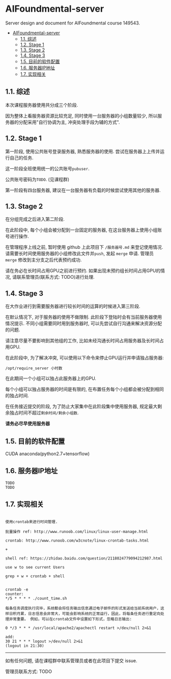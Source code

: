 # AIFoundmental-server

Server design and document for AIFoundmental course 149543.

<!-- TOC -->

- [AIFoundmental-server](#aifoundmental-server)
    - [1.1. 综述](#11-综述)
    - [1.2. Stage 1](#12-stage-1)
    - [1.3. Stage 2](#13-stage-2)
    - [1.4. Stage 3](#14-stage-3)
    - [1.5. 目前的软件配置](#15-目前的软件配置)
    - [1.6. 服务器IP地址](#16-服务器ip地址)
    - [1.7. 实现相关](#17-实现相关)

<!-- /TOC -->

## 1.1. 综述

本次课程服务器使用共分成三个阶段. 

因为整体上看服务器资源比较充足, 同时使用一台服务器的小组数量较少, 所以服务器的分配采用"自行协调为主, 冲突处理手段为辅的方式".

<!-- 用户账号没有软件安装权限, 由管理员安装软件. -->

## 1.2. Stage 1

第一阶段, 使用公共账号登录服务器, 熟悉服务器的使用. 尝试在服务器上上传并运行自己的任务.

这一阶段全班使用统一的公共账号`pubuser`.

公共账号密码为`TODO`. (见课程群)

第一阶段有四台服务器, 建议在一台服务器有负载的时候尝试使用其他的服务器.

## 1.3. Stage 2

在分组完成之后进入第二阶段.

在此阶段中, 每个小组会被分配到一台固定的服务器, 在这台服务器上使用小组账号进行操作.

在管理程序上线之前, 暂时使用 github 上此项目下 `/服务器号.md` 来登记使用情况. 请需要长时间使用服务器的小组修改此文件并`push`, 发起 `merge` 申请. 管理员 `merge` 修改到主分支之后代表预约成功.

请在务必在长时间占用GPU之前进行预约. 如果出现未预约组长时间占用GPU的情况, 请联系管理员(联系方式: TODO)进行处理.

## 1.4. Stage 3

在大作业进行到需要服务器进行较长时间的运算的时候进入第三阶段.

在默认情况下, 对于服务器的使用不做限制. 此阶段下登陆时会有当前服务器使用情况提示. 不同小组需要同时用到服务器时, 可以先尝试自行沟通来解决资源分配的问题.

请注意尽量不要影响到其他组的工作, 比如未经沟通长时间占用服务器及长时间占用GPU.

在此阶段中, 为了解决冲突, 可以使用以下命令来停止GPU运行并申请独占服务器:

```
/opt/require_server 小时数
```

在此期间一个小组可以独占此服务器上的GPU. 

每个小组可以独占服务器的时间是有限的, 在布置任务每个小组都会被分配到相同的独占时间. 

在任务接近提交的阶段, 为了防止大家集中在此阶段集中使用服务器, 规定最大剩余独占时间不超过`剩余时间/剩余小组数`.

**请务必尽早使用服务器**

## 1.5. 目前的软件配置

CUDA
anaconda(python2.7+tensorflow)

## 1.6. 服务器IP地址

```
TODO
TODO
```

## 1.7. 实现相关
<!-- 
scp C:\Users\autum\download2\Anaconda2-5.3.0-Linux-x86_64.sh root@124.16.70.64:/home/tmp_setupenv
yum

groupadd student

add_student()
{
    echo $1
    sudo useradd -c "Student account for $1" -d /home/student/$1 -m $1 -g student 
    passwd -d $1
    passwd -f $1
} -->
```

使用crontab来进行时间管理.

批量操作 ref: http://www.runoob.com/linux/linux-user-manage.html

crontab: http://www.runoob.com/w3cnote/linux-crontab-tasks.html

+

shell ref: https://zhidao.baidu.com/question/2118024779094212987.html

use w to see current Users

grep + w + crontab + shell


crontab -e
counter:
*/5 * * * * ./count_time.sh

每条任务调度执行完毕，系统都会将任务输出信息通过电子邮件的形式发送给当前系统用户，这样日积月累，日志信息会非常大，可能会影响系统的正常运行，因此，将每条任务进行重定向处理非常重要。 例如，可以在crontab文件中设置如下形式，忽略日志输出:

0 */3 * * * /usr/local/apache2/apachectl restart >/dev/null 2>&1

add:
30 21 * * * logout >/dev/null 2>&1
(logout in 21:30)
```

***

如有任何问题, 请在课程群中联系管理员或者在此项目下提交 issue.

管理员联系方式: TODO